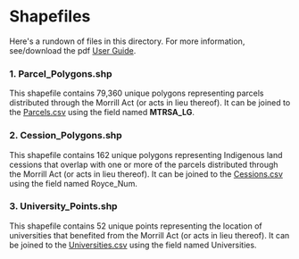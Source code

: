 # Shapefiles #
Here's a rundown of files in this directory. For more information, see/download the pdf [User Guide](https://github.com/HCNData/landgrabu-data/blob/master/Morrill_Act_of_1862_Indigenous_Land_Parcels_Database/LandGrabU_HCN_April_2020.pdf).

### 1. Parcel_Polygons.shp ###
This shapefile contains 79,360 unique polygons representing parcels distributed through the Morrill Act (or acts in lieu thereof). It can be joined to the [Parcels.csv](https://github.com/HCNData/landgrabu-data/blob/master/Morrill_Act_of_1862_Indigenous_Land_Parcels_Database/CSVs/Parcels.csv) using the field named **MTRSA_LG**.

### 2. Cession_Polygons.shp ### 
This shapefile contains 162 unique polygons representing Indigenous land cessions that overlap with one or more of the parcels distributed through the Morrill Act (or acts in lieu thereof). It can be joined to the [Cessions.csv](https://github.com/HCNData/landgrabu-data/blob/master/Morrill_Act_of_1862_Indigenous_Land_Parcels_Database/CSVs/Cessions.csv) using the field named Royce_Num.

### 3. University_Points.shp ### 
This shapefile contains 52 unique points representing the location of universities that benefited from the Morrill Act (or acts in lieu thereof). It can be joined to the [Universities.csv](https://github.com/HCNData/landgrabu-data/blob/master/Morrill_Act_of_1862_Indigenous_Land_Parcels_Database/CSVs/Universities.csv) using the field named Universities.
